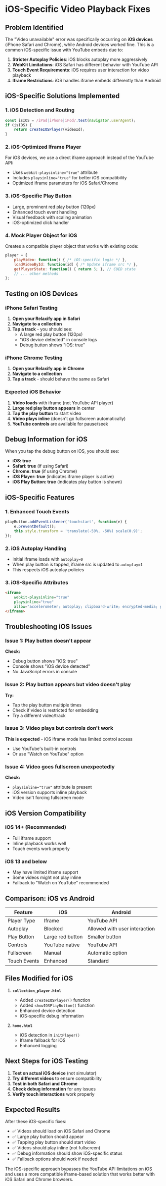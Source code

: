 # iOS-Specific Video Playback Fixes

## Problem Identified

The "Video unavailable" error was specifically occurring on **iOS devices** (iPhone Safari and Chrome), while Android devices worked fine. This is a common iOS-specific issue with YouTube embeds due to:

1. **Stricter Autoplay Policies**: iOS blocks autoplay more aggressively
2. **WebKit Limitations**: iOS Safari has different behavior with YouTube API
3. **Touch Event Requirements**: iOS requires user interaction for video playback
4. **Iframe Restrictions**: iOS handles iframe embeds differently than Android

## iOS-Specific Solutions Implemented

### 1. **iOS Detection and Routing**
```javascript
const isIOS = /iPad|iPhone|iPod/.test(navigator.userAgent);
if (isIOS) {
    return createIOSPlayer(videoId);
}
```

### 2. **iOS-Optimized Iframe Player**
For iOS devices, we use a direct iframe approach instead of the YouTube API:
- Uses `webkit-playsinline="true"` attribute
- Includes `playsinline="true"` for better iOS compatibility
- Optimized iframe parameters for iOS Safari/Chrome

### 3. **iOS-Specific Play Button**
- Large, prominent red play button (120px)
- Enhanced touch event handling
- Visual feedback with scaling animation
- iOS-optimized click handler

### 4. **Mock Player Object for iOS**
Creates a compatible player object that works with existing code:
```javascript
player = {
    playVideo: function() { /* iOS-specific logic */ },
    loadVideoById: function(id) { /* Update iframe src */ },
    getPlayerState: function() { return 5; }, // CUED state
    // ... other methods
};
```

## Testing on iOS Devices

### iPhone Safari Testing
1. **Open your Relaxify app in Safari**
2. **Navigate to a collection**
3. **Tap a track** - you should see:
   - A large red play button (120px)
   - "iOS device detected" in console logs
   - Debug button shows "iOS: true"

### iPhone Chrome Testing
1. **Open your Relaxify app in Chrome**
2. **Navigate to a collection**
3. **Tap a track** - should behave the same as Safari

### Expected iOS Behavior
1. **Video loads** with iframe (not YouTube API player)
2. **Large red play button appears** in center
3. **Tap the play button** to start video
4. **Video plays inline** (doesn't go fullscreen automatically)
5. **YouTube controls** are available for pause/seek

## Debug Information for iOS

When you tap the debug button on iOS, you should see:
- **iOS: true**
- **Safari: true** (if using Safari)
- **Chrome: true** (if using Chrome)
- **iOS Player: true** (indicates iframe player is active)
- **iOS Play Button: true** (indicates play button is shown)

## iOS-Specific Features

### 1. **Enhanced Touch Events**
```javascript
playButton.addEventListener('touchstart', function(e) {
    e.preventDefault();
    this.style.transform = 'translate(-50%, -50%) scale(0.9)';
});
```

### 2. **iOS Autoplay Handling**
- Initial iframe loads with `autoplay=0`
- When play button is tapped, iframe src is updated to `autoplay=1`
- This respects iOS autoplay policies

### 3. **iOS-Specific Attributes**
```html
<iframe 
    webkit-playsinline="true"
    playsinline="true"
    allow="accelerometer; autoplay; clipboard-write; encrypted-media; gyroscope; picture-in-picture; web-share">
</iframe>
```

## Troubleshooting iOS Issues

### Issue 1: Play button doesn't appear
**Check:**
- Debug button shows "iOS: true"
- Console shows "iOS device detected"
- No JavaScript errors in console

### Issue 2: Play button appears but video doesn't play
**Try:**
- Tap the play button multiple times
- Check if video is restricted for embedding
- Try a different video/track

### Issue 3: Video plays but controls don't work
**This is expected** - iOS iframe mode has limited control access
- Use YouTube's built-in controls
- Or use "Watch on YouTube" option

### Issue 4: Video goes fullscreen unexpectedly
**Check:**
- `playsinline="true"` attribute is present
- iOS version supports inline playback
- Video isn't forcing fullscreen mode

## iOS Version Compatibility

### iOS 14+ (Recommended)
- Full iframe support
- Inline playback works well
- Touch events work properly

### iOS 13 and below
- May have limited iframe support
- Some videos might not play inline
- Fallback to "Watch on YouTube" recommended

## Comparison: iOS vs Android

| Feature | iOS | Android |
|---------|-----|---------|
| Player Type | Iframe | YouTube API |
| Autoplay | Blocked | Allowed with user interaction |
| Play Button | Large red button | Smaller button |
| Controls | YouTube native | YouTube API |
| Fullscreen | Manual | Automatic option |
| Touch Events | Enhanced | Standard |

## Files Modified for iOS

1. **`collection_player.html`**
   - Added `createIOSPlayer()` function
   - Added `showIOSPlayButton()` function
   - Enhanced device detection
   - iOS-specific debug information

2. **`home.html`**
   - iOS detection in `initPlayer()`
   - Iframe fallback for iOS
   - Enhanced logging

## Next Steps for iOS Testing

1. **Test on actual iOS device** (not simulator)
2. **Try different videos** to ensure compatibility
3. **Test in both Safari and Chrome**
4. **Check debug information** for any issues
5. **Verify touch interactions** work properly

## Expected Results

After these iOS-specific fixes:
- ✅ Videos should load on iOS Safari and Chrome
- ✅ Large play button should appear
- ✅ Tapping play button should start video
- ✅ Videos should play inline (not fullscreen)
- ✅ Debug information should show iOS-specific status
- ✅ Fallback options should work if needed

The iOS-specific approach bypasses the YouTube API limitations on iOS and uses a more compatible iframe-based solution that works better with iOS Safari and Chrome browsers.
